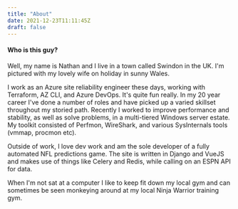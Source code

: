 ```yaml
---
title: "About"
date: 2021-12-23T11:11:45Z
draft: false
---
```


#### Who is this guy?

Well, my name is Nathan and I live in a town called Swindon in the UK.  I'm pictured with my lovely wife on holiday in sunny Wales.

I work as an Azure site reliability engineer these days, working with Terraform, AZ CLI, and Azure DevOps.  It's quite fun really.  In my 20 year career I've done a number of roles and have picked up a varied skillset throughout my storied path.  Recently I worked to improve performance and stability, as well as solve problems, in a multi-tiered Windows server estate.  My toolkit consisted of Perfmon, WireShark, and various SysInternals tools (vmmap, procmon etc).

Outside of work, I love dev work and am the sole developer of a fully automated NFL predictions game.  The site is written in Django and VueJS and makes use of things like Celery and Redis, while calling on an ESPN API for data.

When I'm not sat at a computer I like to keep fit down my local gym and can sometimes be seen monkeying around at my local Ninja Warrior training gym.